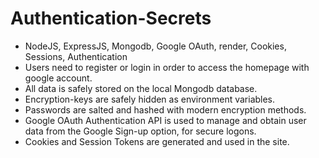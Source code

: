 # Authentication-Secrets

- NodeJS, ExpressJS, Mongodb, Google OAuth, render, Cookies, Sessions, Authentication
- Users need to register or login in order to access the homepage with google account.
- All data is safely stored on the local Mongodb database.
- Encryption-keys are safely hidden as environment variables.
- Passwords are salted and hashed with modern encryption methods.
- Google OAuth Authentication API is used to manage and obtain user data from the Google Sign-up option, for secure logons.
- Cookies and Session Tokens are generated and used in the site.
